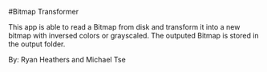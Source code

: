 #Bitmap Transformer

This app is able to read a Bitmap from disk and transform it into a new bitmap with inversed colors or grayscaled. The outputed Bitmap is stored in the output folder.


By: Ryan Heathers and Michael Tse
